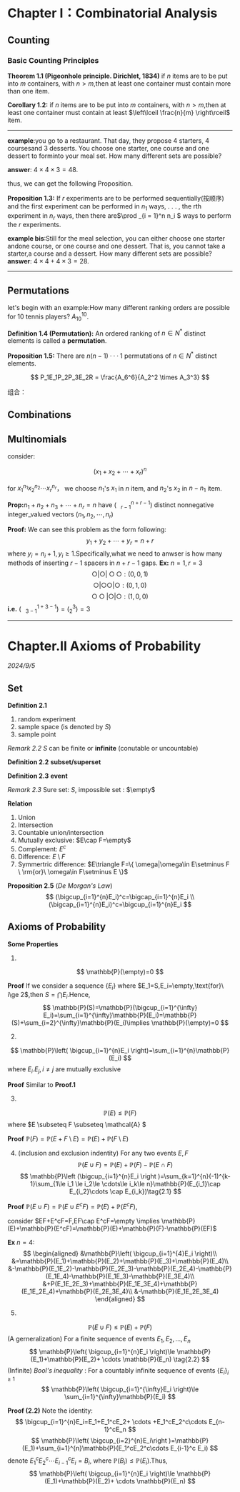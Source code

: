 # Chapter Ⅰ：Combinatorial Analysis

## Counting

### Basic Counting Principles
**Theorem 1.1 (Pigeonhole principle. Dirichlet, 1834)**
if $n$ items are to be put into $m$ containers, with $n > m$,then at least one container must contain more than one item.

**Corollary 1.2:**
if $n$ items are to be put into $m$ containers, with $n > m$,then at least one container must contain at least $\left\lceil \frac{n}{m} \right\rceil$ item.

---

**example**:you go to a restaurant. That day, they propose 4 starters, 4 coursesand 3 desserts. You choose one starter, one course and one dessert to forminto your meal set. How many different sets are possible?

**answer**: $4 \times 4 \times 3 = 48$.

thus, we can get the following Proposition.

**Proposition 1.3:**
If $r$ experiments are to be performed sequentially(按顺序) and the first experiment can be performed in $n_1$ ways, . . . , the rth experiment in $n_r$ ways, then there are$\prod _{i = 1}^n n_i
$ ways to perform the $r$ experiments.




**example bis**:Still for the meal selection, you can either choose one starter andone course, or one course and one dessert. That is, you cannot take a starter,a course and a dessert. How many different sets are possible?
**answer**: $4 \times 4 + 4 \times 3 = 28$.

---


## Permutations

let's begin with an example:How many different ranking orders are possible for 10 tennis players? $A_{10} ^{10}$.

**Definition 1.4 (Permutation):**
An ordered ranking of $n \in  N^*$ distinct elements is called a **permutation**.

**Proposition 1.5:**
There are $n(n − 1)· · · 1$ permutations of $n \in  N^*$ distinct elements.


$$
P_1E_1P_2P_3E_2R = \frac{A_6^6}{A_2^2 \times A_3^3}
$$

组合：


## Combinations


## Multinomials
consider:

$$
(x_1 + x_2 + \cdots + x_r)^n
$$

for $x_1 ^{n_1}x_2 ^{n_2}\cdots x_r ^{n_r}$， we choose $n_1$'s $x_1$ in $n$ item, and $n_2$'s $x_2$ in $n-n_1$ item.


**Prop:**$n_1+n_2+n_3+\cdots +n_r=n$ have $(^{n+r-1}_{\ \ \ r-1})$ distinct nonnegative integer_valued vectors $(n_1,n_2,\cdots,n_r)$

**Proof:** We can see this problem as the form following:
$$
y_1+y_2+\cdots+ y_r=n+r
$$
where $y_i=n_i+1,y_i\ge 1$.Specifically,what we need to anwser is how many methods of inserting $r-1$ spacers in $n+r-1$ gaps.
**Ex:** $n=1,r=3$
$$ 
\bigcirc| \bigcirc| \bigcirc \bigcirc:(0,0,1)
$$
$$
\bigcirc| \bigcirc \bigcirc| \bigcirc:(0,1,0)
$$
$$
\bigcirc \bigcirc| \bigcirc| \bigcirc:(1,0,0)
$$
**i.e.** $(^{1+3-1}_{\ \ \ 3-1})=(^3_2)=3$
***

# Chapter.II Axioms of Probability

*2024/9/5*
## Set
**Definition 2.1**
1. random experiment
2. sample space (is denoted by $S$)
3. sample point 

*Remark 2.2* $S$ can be finite or **infinite** (conutable or uncountable)

**Definition 2.2** 
**subset/superset**

**Definition 2.3**
**event**

*Remark 2.3* Sure set: $S$, impossible set : $\empty$

**Relation**

1. Union
2. Intersection
3. Countable union/intersection
4. Mutually exclusive: $E\cap F=\empty$
5. Complement: $E^c$
6. Difference: $E\setminus F$
7. Symmertric difference: $E\triangle F=\{ \omega|\omega\in E\setminus F \ \rm{or}\  \omega\in F\setminus E \}$

**Proposition 2.5** (*De Morgan's Law*)
$$
(\bigcup_{i=1}^{n}E_i)^c=\bigcap_{i=1}^{n}E_i 
\\
(\bigcap_{i=1}^{n}E_i)^c=\bigcup_{i=1}^{n}E_i 
$$
## Axioms of Probability

**Some Properties**

1. 
$$
\mathbb{P}(\empty)=0
$$

**Proof** If we consider a sequence $\{ E_i \}$ where $E_1=S,E_i=\empty,\text{for}\ i\ge 2$,then $\displaystyle S=\bigcap_{} E_i$.Hence,
$$
\mathbb{P}(S)=\mathbb{P}(\bigcup_{i=1}^{\infty} E_i)=\sum_{i=1}^{\infty}\mathbb{P}(E_i)=\mathbb{P}(S)+\sum_{i=2}^{\infty}\mathbb{P}(E_i)\implies \mathbb{P}(\empty)=0
$$

2. 
$$
\mathbb{P}\left( \bigcup_{i=1}^{n}E_i \right)=\sum_{i=1}^{n}\mathbb{P}(E_i) 
$$
where $E_i.E_j,i\not=j$ are mutually exclusive

**Proof** Similar to **Proof.1**

3. 
$$
\mathbb{P}(E)\le \mathbb{P}(F)
$$
where $E \subseteq F \subseteq \mathcal{A} $

**Proof** $\displaystyle \mathbb{P}(F)=\mathbb{P}(E+F\setminus E)=\mathbb{P}(E)+\mathbb{P}(F\setminus E)$

4. (inclusion and exclusion indentity) For any two events $E,F$
$$
\mathbb{P}(E \cup F)=\mathbb{P}(E)+\mathbb{P}(F)-\mathbb{P}(E\cap F)
$$
$$
\mathbb{P}\left (\bigcup_{i=1}^{n}E_i \right )=\sum_{k=1}^{n}(-1)^{k-1}\sum_{1\le i_1 \le i_2\le \cdots\le i_k\le n}\mathbb{P}(E_{i_1}\cap E_{i_2}\cdots \cap E_{i_k})\tag{2.1}
$$

**Proof** $\mathbb{P}(E\cup F)=\mathbb{P}(E\cup E^cF)=\mathbb{P}(E)+\mathbb{P}(E^cF)$,

consider $EF+E^cF=F,EF\cap E^cF=\empty \implies \mathbb{P}(E)+\mathbb{P}(E^cF)=\mathbb{P}(E)+\mathbb{P}(F)-\mathbb{P}(EF)$

**Ex** $n=4$:
$$
\begin{aligned}
&\mathbb{P}\left( \bigcup_{i=1}^{4}E_i \right)\\
&=\mathbb{P}(E_1)+\mathbb{P}(E_2)+\mathbb{P}(E_3)+\mathbb{P}(E_4)\\
&-\mathbb{P}(E_1E_2)-\mathbb{P}(E_2E_3)-\mathbb{P}(E_2E_4)-\mathbb{P}(E_1E_4)-\mathbb{P}(E_1E_3)-\mathbb{P}(E_3E_4)\\
&+P(E_1E_2E_3)+\mathbb{P}(E_1E_3E_4)+\mathbb{P}(E_1E_2E_4)+\mathbb{P}(E_2E_3E_4)\\
&-\mathbb{P}(E_1E_2E_3E_4)
\end{aligned}
$$

5.  
$$
\mathbb{P}(E\cup F)\le \mathbb{P}(E)+\mathbb{P}(F)
$$
(A gerneralization) For a finite sequence of events $E_1,E_2, \ldots ,E_n$
$$
\mathbb{P}\left( \bigcup_{i=1}^{n}E_i  \right)\le \mathbb{P}(E_1)+\mathbb{P}(E_2)+ \cdots \mathbb{P}(E_n) \tag{2.2}
$$
(Infinite) *Bool's inequality* : For a countably infinite sequence of events $\{ E_i \}_{i\ge 1}$
$$
\mathbb{P}\left( \bigcup_{i=1}^{\infty}E_i \right)\le \sum_{i=1}^{\infty}\mathbb{P}(E_i)
$$

**Proof (2.2)** Note the identity:
$$
\bigcup_{i=1}^{n}E_i=E_1+E_1^cE_2+ \cdots +E_1^cE_2^c\cdots E_{n-1}^cE_n
$$
$$
\mathbb{P}\left( \bigcup_{i=2}^{n}E_i\right )=\mathbb{P}(E_1)+\sum_{i=1}^{n}\mathbb{P}(E_1^cE_2^c\cdots E_{i-1}^c E_i)
$$
denote $E_1^cE_2^c\cdots E_{i-1}^c E_i=B_i$, where $\mathbb{P}(B_i)\le \mathbb{P}(E_i)$.Thus,
$$
\mathbb{P}\left( \bigcup_{i=1}^{n}E_i  \right)\le \mathbb{P}(E_1)+\mathbb{P}(E_2)+ \cdots \mathbb{P}(E_n)
$$